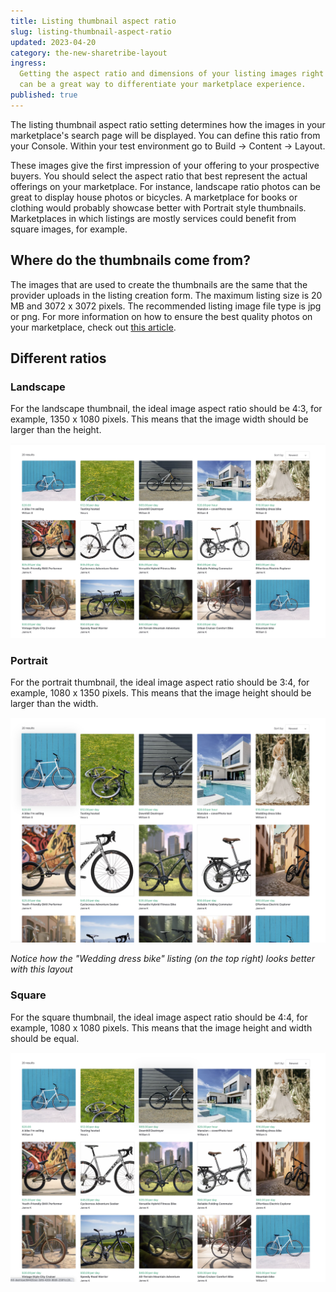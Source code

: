 ```yaml
---
title: Listing thumbnail aspect ratio
slug: listing-thumbnail-aspect-ratio
updated: 2023-04-20
category: the-new-sharetribe-layout
ingress:
  Getting the aspect ratio and dimensions of your listing images right
  can be a great way to differentiate your marketplace experience.
published: true
---
```


The listing thumbnail aspect ratio setting determines how the images in
your marketplace's search page will be displayed. You can define this
ratio from your Console. Within your test environment go to Build →
Content → Layout.

These images give the first impression of your offering to your
prospective buyers. You should select the aspect ratio that best
represent the actual offerings on your marketplace. For instance,
landscape ratio photos can be great to display house photos or bicycles.
A marketplace for books or clothing would probably showcase better with
Portrait style thumbnails. Marketplaces in which listings are mostly
services could benefit from square images, for example.

## Where do the thumbnails come from?

The images that are used to create the thumbnails are the same that the
provider uploads in the listing creation form. The maximum listing size
is 20 MB and 3072 x 3072 pixels. The recommended listing image file type
is jpg or png. For more information on how to ensure the best quality
photos on your marketplace, check out
[this article](https://www.sharetribe.com/docs/the-new-sharetribe/how-to-add-good-looking-logos-and-images/).

## Different ratios

### Landscape

For the landscape thumbnail, the ideal image aspect ratio should be 4:3,
for example, 1350 x 1080 pixels. This means that the image width should
be larger than the height.

![Landscape thumbnails](./layout-landscape.png)

### Portrait

For the portrait thumbnail, the ideal image aspect ratio should be 3:4,
for example, 1080 x 1350 pixels. This means that the image height should
be larger than the width.

![Portrait thumbnails](./layout-portrait.png)

_Notice how the "Wedding dress bike" listing (on the top right) looks
better with this layout_

### Square

For the square thumbnail, the ideal image aspect ratio should be 4:4,
for example, 1080 x 1080 pixels. This means that the image height and
width should be equal.

![Square thumbnails](./layout-square.png)
